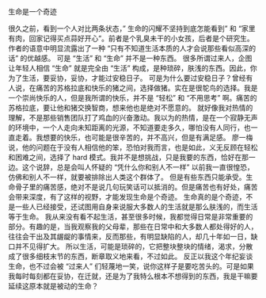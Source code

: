 生命是一个奇迹


很久之前，看到一个人对比两条状态，” 生命的闪耀不坚持到底怎能看到” 和 “家里有肉，回家记得买点蒜好开心”。前者是个乳臭未干的小女孩，后者是个研究生。作者的语意中明显流露出了一种 “只有不知道生活本质的人才会说那些看似高深的话” 的优越感。
可是 “生活” 和 “生命” 并不是一种东西。
很多所谓过来人，企图让年轻人相信 “生命” 就是完全由 “生活” 构成，是种琐碎，肤浅的东西。因此，你为了生活，要妥协，妥协，才能过安稳日子。
可是为什么要过安稳日子？曾经有人说，在痛苦的苏格拉底和快乐的猪之间，选择做猪。实在是很鸵鸟的选择。我是一个崇尚快乐的人，但是我所谓的快乐，并不是 “轻松” 和 “不用思考” 啊。痛苦的苏格拉底，要让他和猪交换智商，想来他也是绝对不愿意的。
就好像我对热情的理解，不是那些销售团队打了鸡血的兴奋激动。我以为的热情，是在一个寂静无声的环境中，一个人走向未知距离的光源，不知道要走多久，哪怕没有人同行，也一直走着。我想要的快乐，也可能是很辛苦的，并不高兴，但是有满足感。
廖一梅说，他的问题在于没有人相信他的笨，恐怕对我而言，也是如此，义无反顾在轻松和困难之间，选择了 hard 模式。我并不是想挑战，只是我要的东西，恰好在那一边。这个说辞，总是会叫人怀疑的 “凭什么你和别人不一样”
以前我一直很惶恐，仿佛和别人不一样，就要被排除出人类这个群体了。
但是有些东西只能承受。生命骨子里的痛苦感，绝对不是说几句玩笑话可以抵消的。但是痛苦也有好处，痛苦会带来深度，有了这样的视野，才能发现生命是个奇迹。
生命真的是个奇迹，不是一些人已经接受，还试图用自身来说服大多数人的生活就是那么肤浅的，而生活等于生命。
我从来没有看不起生活，甚至很多时候，我都觉得日常是非常重要的部分。有趣的是，当我观察我的父母辈，那些在日常中和大多数人都处得好的人，往往会干出及其龌龊的事情来，反而那些，有明显缺陷的人，却几十年如一日，缺口并不见得扩大。
所以生活，可能是琐碎的，它把整块整块的情绪，渴求，分散成了很多细枝末节的东西，断章取义地来看，不过如此。
反正以我这个年纪妄谈生命，也不过会被 “过来人” 们轻蔑地一笑，说你这样子是要吃苦头的。可是如果我每时每刻都在妥协，在迁就，还是为了我特么根本不想得到的东西，我是干嘛要延续这原本就是被动的生命？